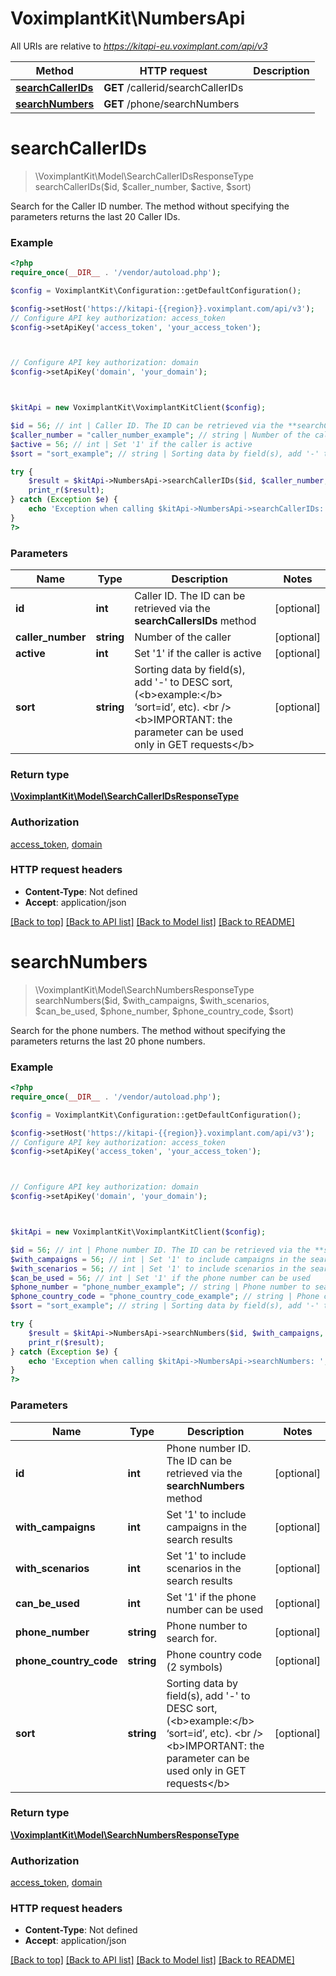 # VoximplantKit\NumbersApi

All URIs are relative to *https://kitapi-eu.voximplant.com/api/v3*

Method | HTTP request | Description
------------- | ------------- | -------------
[**searchCallerIDs**](NumbersApi.md#searchCallerIDs) | **GET** /callerid/searchCallerIDs | 
[**searchNumbers**](NumbersApi.md#searchNumbers) | **GET** /phone/searchNumbers | 


# **searchCallerIDs**
> \VoximplantKit\Model\SearchCallerIDsResponseType searchCallerIDs($id, $caller_number, $active, $sort)



Search for the Caller ID number. The method without specifying the parameters returns the last 20 Caller IDs.

### Example
```php
<?php
require_once(__DIR__ . '/vendor/autoload.php');

$config = VoximplantKit\Configuration::getDefaultConfiguration();

$config->setHost('https://kitapi-{{region}}.voximplant.com/api/v3');
// Configure API key authorization: access_token
$config->setApiKey('access_token', 'your_access_token');



// Configure API key authorization: domain
$config->setApiKey('domain', 'your_domain');



$kitApi = new VoximplantKit\VoximplantKitClient($config);

$id = 56; // int | Caller ID. The ID can be retrieved via the **searchCallersIDs** method
$caller_number = "caller_number_example"; // string | Number of the caller
$active = 56; // int | Set '1' if the caller is active
$sort = "sort_example"; // string | Sorting data by field(s), add '-' to DESC sort, (<b>example:</b> ‘sort=id’, etc). <br /><b>IMPORTANT: the parameter can be used only in GET requests</b>

try {
    $result = $kitApi->NumbersApi->searchCallerIDs($id, $caller_number, $active, $sort);
    print_r($result);
} catch (Exception $e) {
    echo 'Exception when calling $kitApi->NumbersApi->searchCallerIDs: ', $e->getMessage(), PHP_EOL;
}
?>
```

### Parameters

Name | Type | Description  | Notes
------------- | ------------- | ------------- | -------------
 **id** | **int**| Caller ID. The ID can be retrieved via the **searchCallersIDs** method | [optional]
 **caller_number** | **string**| Number of the caller | [optional]
 **active** | **int**| Set &#39;1&#39; if the caller is active | [optional]
 **sort** | **string**| Sorting data by field(s), add &#39;-&#39; to DESC sort, (&lt;b&gt;example:&lt;/b&gt; ‘sort&#x3D;id’, etc). &lt;br /&gt;&lt;b&gt;IMPORTANT: the parameter can be used only in GET requests&lt;/b&gt; | [optional]

### Return type

[**\VoximplantKit\Model\SearchCallerIDsResponseType**](../Model/SearchCallerIDsResponseType.md)

### Authorization

[access_token](../../README.md#access_token), [domain](../../README.md#domain)

### HTTP request headers

 - **Content-Type**: Not defined
 - **Accept**: application/json

[[Back to top]](#) [[Back to API list]](../../README.md#documentation-for-api-endpoints) [[Back to Model list]](../../README.md#documentation-for-models) [[Back to README]](../../README.md)

# **searchNumbers**
> \VoximplantKit\Model\SearchNumbersResponseType searchNumbers($id, $with_campaigns, $with_scenarios, $can_be_used, $phone_number, $phone_country_code, $sort)



Search for the phone numbers. The method without specifying the parameters returns the last 20 phone numbers.

### Example
```php
<?php
require_once(__DIR__ . '/vendor/autoload.php');

$config = VoximplantKit\Configuration::getDefaultConfiguration();

$config->setHost('https://kitapi-{{region}}.voximplant.com/api/v3');
// Configure API key authorization: access_token
$config->setApiKey('access_token', 'your_access_token');



// Configure API key authorization: domain
$config->setApiKey('domain', 'your_domain');



$kitApi = new VoximplantKit\VoximplantKitClient($config);

$id = 56; // int | Phone number ID. The ID can be retrieved via the **searchNumbers** method
$with_campaigns = 56; // int | Set '1' to include campaigns in the search results
$with_scenarios = 56; // int | Set '1' to include scenarios in the search results
$can_be_used = 56; // int | Set '1' if the phone number can be used
$phone_number = "phone_number_example"; // string | Phone number to search for.
$phone_country_code = "phone_country_code_example"; // string | Phone country code (2 symbols)
$sort = "sort_example"; // string | Sorting data by field(s), add '-' to DESC sort, (<b>example:</b> ‘sort=id’, etc). <br /><b>IMPORTANT: the parameter can be used only in GET requests</b>

try {
    $result = $kitApi->NumbersApi->searchNumbers($id, $with_campaigns, $with_scenarios, $can_be_used, $phone_number, $phone_country_code, $sort);
    print_r($result);
} catch (Exception $e) {
    echo 'Exception when calling $kitApi->NumbersApi->searchNumbers: ', $e->getMessage(), PHP_EOL;
}
?>
```

### Parameters

Name | Type | Description  | Notes
------------- | ------------- | ------------- | -------------
 **id** | **int**| Phone number ID. The ID can be retrieved via the **searchNumbers** method | [optional]
 **with_campaigns** | **int**| Set &#39;1&#39; to include campaigns in the search results | [optional]
 **with_scenarios** | **int**| Set &#39;1&#39; to include scenarios in the search results | [optional]
 **can_be_used** | **int**| Set &#39;1&#39; if the phone number can be used | [optional]
 **phone_number** | **string**| Phone number to search for. | [optional]
 **phone_country_code** | **string**| Phone country code (2 symbols) | [optional]
 **sort** | **string**| Sorting data by field(s), add &#39;-&#39; to DESC sort, (&lt;b&gt;example:&lt;/b&gt; ‘sort&#x3D;id’, etc). &lt;br /&gt;&lt;b&gt;IMPORTANT: the parameter can be used only in GET requests&lt;/b&gt; | [optional]

### Return type

[**\VoximplantKit\Model\SearchNumbersResponseType**](../Model/SearchNumbersResponseType.md)

### Authorization

[access_token](../../README.md#access_token), [domain](../../README.md#domain)

### HTTP request headers

 - **Content-Type**: Not defined
 - **Accept**: application/json

[[Back to top]](#) [[Back to API list]](../../README.md#documentation-for-api-endpoints) [[Back to Model list]](../../README.md#documentation-for-models) [[Back to README]](../../README.md)

